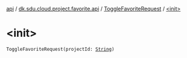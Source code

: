 [api](../../index.md) / [dk.sdu.cloud.project.favorite.api](../index.md) / [ToggleFavoriteRequest](index.md) / [&lt;init&gt;](./-init-.md)

# &lt;init&gt;

`ToggleFavoriteRequest(projectId: `[`String`](https://kotlinlang.org/api/latest/jvm/stdlib/kotlin/-string/index.html)`)`
